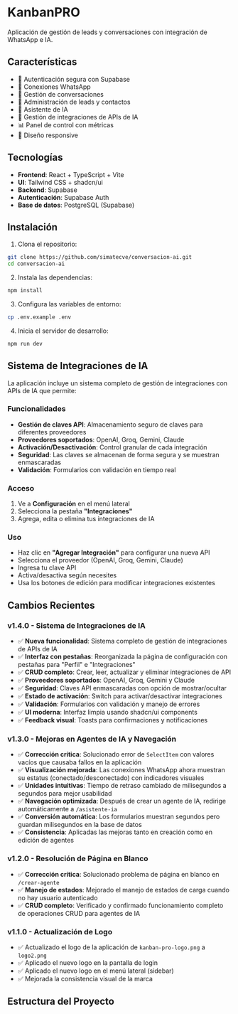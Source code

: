 # KanbanPRO

Aplicación de gestión de leads y conversaciones con integración de WhatsApp e IA.

## Características

- 🔐 Autenticación segura con Supabase
- 📱 Conexiones WhatsApp
- 💬 Gestión de conversaciones
- 👥 Administración de leads y contactos
- 🤖 Asistente de IA
- 🔗 Gestión de integraciones de APIs de IA
- 📊 Panel de control con métricas
- 📱 Diseño responsive

## Tecnologías

- **Frontend**: React + TypeScript + Vite
- **UI**: Tailwind CSS + shadcn/ui
- **Backend**: Supabase
- **Autenticación**: Supabase Auth
- **Base de datos**: PostgreSQL (Supabase)

## Instalación

1. Clona el repositorio:
```bash
git clone https://github.com/simatecve/conversacion-ai.git
cd conversacion-ai
```

2. Instala las dependencias:
```bash
npm install
```

3. Configura las variables de entorno:
```bash
cp .env.example .env
```

4. Inicia el servidor de desarrollo:
```bash
npm run dev
```

## Sistema de Integraciones de IA

La aplicación incluye un sistema completo de gestión de integraciones con APIs de IA que permite:

### Funcionalidades
- **Gestión de claves API**: Almacenamiento seguro de claves para diferentes proveedores
- **Proveedores soportados**: OpenAI, Groq, Gemini, Claude
- **Activación/Desactivación**: Control granular de cada integración
- **Seguridad**: Las claves se almacenan de forma segura y se muestran enmascaradas
- **Validación**: Formularios con validación en tiempo real

### Acceso
1. Ve a **Configuración** en el menú lateral
2. Selecciona la pestaña **"Integraciones"**
3. Agrega, edita o elimina tus integraciones de IA

### Uso
- Haz clic en **"Agregar Integración"** para configurar una nueva API
- Selecciona el proveedor (OpenAI, Groq, Gemini, Claude)
- Ingresa tu clave API
- Activa/desactiva según necesites
- Usa los botones de edición para modificar integraciones existentes

## Cambios Recientes

### v1.4.0 - Sistema de Integraciones de IA
- ✅ **Nueva funcionalidad**: Sistema completo de gestión de integraciones de APIs de IA
- ✅ **Interfaz con pestañas**: Reorganizada la página de configuración con pestañas para "Perfil" e "Integraciones"
- ✅ **CRUD completo**: Crear, leer, actualizar y eliminar integraciones de API
- ✅ **Proveedores soportados**: OpenAI, Groq, Gemini y Claude
- ✅ **Seguridad**: Claves API enmascaradas con opción de mostrar/ocultar
- ✅ **Estado de activación**: Switch para activar/desactivar integraciones
- ✅ **Validación**: Formularios con validación y manejo de errores
- ✅ **UI moderna**: Interfaz limpia usando shadcn/ui components
- ✅ **Feedback visual**: Toasts para confirmaciones y notificaciones

### v1.3.0 - Mejoras en Agentes de IA y Navegación
- ✅ **Corrección crítica**: Solucionado error de `SelectItem` con valores vacíos que causaba fallos en la aplicación
- ✅ **Visualización mejorada**: Las conexiones WhatsApp ahora muestran su estatus (conectado/desconectado) con indicadores visuales
- ✅ **Unidades intuitivas**: Tiempo de retraso cambiado de milisegundos a segundos para mejor usabilidad
- ✅ **Navegación optimizada**: Después de crear un agente de IA, redirige automáticamente a `/asistente-ia`
- ✅ **Conversión automática**: Los formularios muestran segundos pero guardan milisegundos en la base de datos
- ✅ **Consistencia**: Aplicadas las mejoras tanto en creación como en edición de agentes

### v1.2.0 - Resolución de Página en Blanco
- ✅ **Corrección crítica**: Solucionado problema de página en blanco en `/crear-agente`
- ✅ **Manejo de estados**: Mejorado el manejo de estados de carga cuando no hay usuario autenticado
- ✅ **CRUD completo**: Verificado y confirmado funcionamiento completo de operaciones CRUD para agentes de IA

### v1.1.0 - Actualización de Logo
- ✅ Actualizado el logo de la aplicación de `kanban-pro-logo.png` a `logo2.png`
- ✅ Aplicado el nuevo logo en la pantalla de login
- ✅ Aplicado el nuevo logo en el menú lateral (sidebar)
- ✅ Mejorada la consistencia visual de la marca

## Estructura del Proyecto
